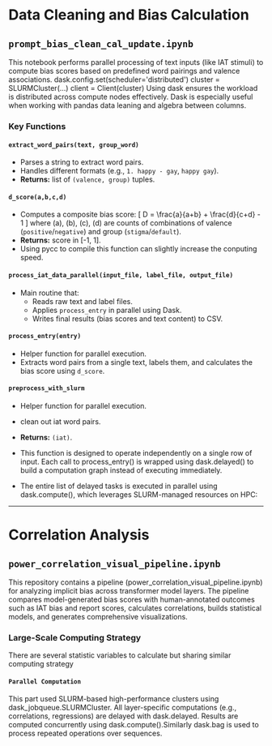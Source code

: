 # Data Cleaning and Bias Calculation 

## `prompt_bias_clean_cal_update.ipynb`

This notebook performs parallel processing of text inputs (like IAT stimuli) to compute bias scores based on predefined word pairings and valence associations.
dask.config.set(scheduler='distributed')
cluster = SLURMCluster(...)
client = Client(cluster)
Using dask ensures the workload is distributed across compute nodes effectively. Dask is especially useful when working with pandas data leaning and algebra between columns.

### Key Functions
#### `extract_word_pairs(text, group_word)`
- Parses a string to extract word pairs.
- Handles different formats (e.g., `1. happy - gay`, `happy gay`).
- **Returns:** list of `(valence, group)` tuples.
#### `d_score(a,b,c,d)`
- Computes a composite bias score:
  \[
  D = \frac{a}{a+b} + \frac{d}{c+d} - 1
  \]
  where \(a\), \(b\), \(c\), \(d\) are counts of combinations of valence (`positive`/`negative`) and group (`stigma`/`default`).
- **Returns:** score in [-1, 1].
- Using pycc to compile this function can slightly increase the conputing speed.
#### `process_iat_data_parallel(input_file, label_file, output_file)`
- Main routine that:
  - Reads raw text and label files.
  - Applies `process_entry` in parallel using Dask.
  - Writes final results (bias scores and text content) to CSV.
#### `process_entry(entry)`
- Helper function for parallel execution.
- Extracts word pairs from a single text, labels them, and calculates the bias score using `d_score`.
#### `preprocess_with_slurm`
- Helper function for parallel execution.
- clean out iat word pairs.

- **Returns:** `(iat)`.
- This function is designed to operate independently on a single row of input. Each call to process_entry() is wrapped using dask.delayed() to build a computation graph instead of executing immediately.
- The entire list of delayed tasks is executed in parallel using dask.compute(), which leverages SLURM-managed resources on HPC:

---

# Correlation Analysis

## `power_correlation_visual_pipeline.ipynb`
This repository contains a pipeline (power_correlation_visual_pipeline.ipynb) for analyzing implicit bias across transformer model layers. The pipeline compares model-generated bias scores with human-annotated outcomes such as IAT bias and report scores, calculates correlations, builds statistical models, and generates comprehensive visualizations.
### Large-Scale Computing Strategy
There are several statistic variables to calculate but sharing similar computing strategy

#### `Parallel Computation`
This part used SLURM-based high-performance clusters using dask_jobqueue.SLURMCluster. All layer-specific computations (e.g., correlations, regressions) are delayed with dask.delayed. Results are computed concurrently using dask.compute().Similarly dask.bag is used to process repeated operations over sequences.
